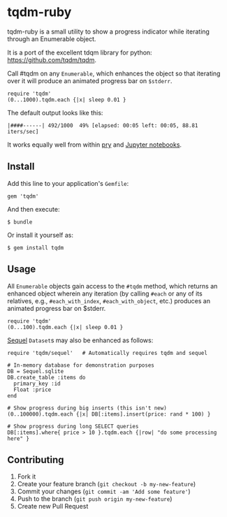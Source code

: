 # tqdm-ruby

tqdm-ruby is a small utility to show a progress indicator while iterating through an Enumerable object.

It is a port of the excellent tdqm library for python: <a href="https://github.com/tqdm/tqdm" target="_blank">https://github.com/tqdm/tqdm</a>.

Call #tqdm on any `Enumerable`, which enhances the object so that iterating over it will produce an animated progress bar on `$stderr`.

    require 'tqdm'
    (0...1000).tqdm.each {|x| sleep 0.01 }

The default output looks like this:

    |####------| 492/1000  49% [elapsed: 00:05 left: 00:05, 88.81 iters/sec]

It works equally well from within [pry](http://pryrepl.org/) and [Jupyter notebooks](https://jupyter.org/).

## Install

Add this line to your application's `Gemfile`:

    gem 'tqdm'

And then execute:

    $ bundle

Or install it yourself as:

    $ gem install tqdm

## Usage

All `Enumerable` objects gain access to the `#tqdm` method, which returns an enhanced object wherein any iteration (by calling `#each` or any of its relatives, e.g., `#each_with_index`, `#each_with_object`, etc.) produces an animated progress bar on $stderr.

    require 'tqdm'
    (0...100).tqdm.each {|x| sleep 0.01 }

[Sequel](http://sequel.jeremyevans.net/) `Dataset`s may also be enhanced as follows:

    require 'tqdm/sequel'   # Automatically requires tqdm and sequel
    
    # In-memory database for demonstration purposes
    DB = Sequel.sqlite
    DB.create_table :items do
      primary_key :id
      Float :price
    end
    
    # Show progress during big inserts (this isn't new)
    (0..100000).tqdm.each {|x| DB[:items].insert(price: rand * 100) }
    
    # Show progress during long SELECT queries
    DB[:items].where{ price > 10 }.tqdm.each {|row| "do some processing here" }

## Contributing

1. Fork it
2. Create your feature branch (`git checkout -b my-new-feature`)
3. Commit your changes (`git commit -am 'Add some feature'`)
4. Push to the branch (`git push origin my-new-feature`)
5. Create new Pull Request
